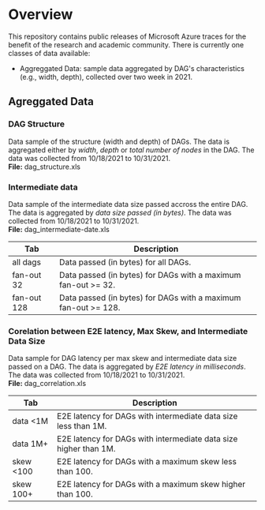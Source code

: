 # Overview

This repository contains public releases of Microsoft Azure traces for the benefit of the research and academic community.
There is currently one classes of data available: 

* Aggreggated Data: sample data aggregated by DAG's characteristics (e.g., width, depth), collected over two week in 2021.

## Agreggated Data 

### DAG Structure
Data sample of the structure (width and depth) of DAGs. The data is aggregated either by *width*, *depth* or *total number of nodes* in the DAG. The data was collected from 10/18/2021 to 10/31/2021.
<br/>**File:** dag_structure.xls 

### Intermediate data
Data sample of the intermediate data size passed accross the entire DAG. The data is aggregated by *data size passed (in bytes)*. The data was collected from 10/18/2021 to 10/31/2021.
<br/>**File:** dag_intermediate-date.xls 

 | Tab | Description |
 | --- |  --- |
 | all dags    | Data passed (in bytes) for all DAGs. |
 | fan-out 32  | Data passed (in bytes) for DAGs with a maximum fan-out >= 32. |
 | fan-out 128 | Data passed (in bytes) for DAGs with a maximum fan-out >= 128. |

### Corelation between E2E latency, Max Skew, and Intermediate Data Size
Data sample for DAG latency per max skew and intermediate data size passed on a DAG. The data is aggregated by *E2E latency in milliseconds*. The data was collected from 10/18/2021 to 10/31/2021.
<br/>**File:** dag_correlation.xls 
 
 | Tab | Description |
 | --- |  --- |
 | data <1M  | E2E latency for DAGs with intermediate data size less than 1M. |
 | data 1M+  | E2E latency for DAGs with intermediate data size higher than 1M. |
 | skew <100 | E2E latency for DAGs with a maximum skew less than 100. |
 | skew 100+ | E2E latency for DAGs with a maximum skew higher than 100. |
